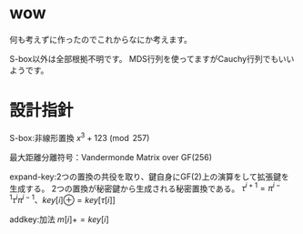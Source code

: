 # wow
何も考えずに作ったのでこれからなにか考えます。

S-box以外は全部根拠不明です。
MDS行列を使ってますがCauchy行列でもいいようです。

# 設計指針
S-box:非線形置換
$x^3+123 \pmod {257}$  

最大距離分離符号：Vandermonde Matrix over GF(256)

expand-key:2つの置換の共役を取り、鍵自身にGF(2)上の演算をして拡張鍵を生成する。
2つの置換が秘密鍵から生成される秘密置換である。
$\tau^{i+1}=\pi^{i-1}\tau^{i}\pi^{i-1}、key[i]\oplus=key[\tau[i]]$

addkey:加法
$m[i]+=key[i]$
